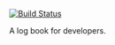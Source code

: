 [![Build Status](https://travis-ci.org/Dineshs91/devlog.svg?branch=master)](https://travis-ci.org/Dineshs91/devlog)

A log book for developers.
